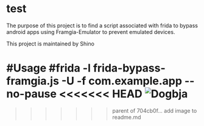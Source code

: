 # test
The purpose of this project is to find a script associated with frida to bypass android apps using Framgia-Emulator to prevent emulated devices.

This project is maintained by Shino

#Usage
#frida -l frida-bypass-framgia.js -U -f com.example.app --no-pause
<<<<<<< HEAD
![Dogbja](https://github.com/motconvoi/test/blob/master/gith.jpg)
=======
>>>>>>> parent of 704cb0f... add image to readme.md
